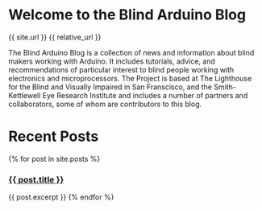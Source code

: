 # Welcome to the Blind Arduino Blog

{{ site.url }}
{{ relative_url }}

The Blind Arduino Blog is a collection of news and information about blind makers working with Arduino. It includes tutorials, advice, and recommendations of particular interest to blind people working with electronics and microprocessors. The Project is based at The Lighthouse for the Blind and Visually Impaired in San Franscisco, and the Smith-Kettlewell Eye Research Institute and includes a number of partners and collaborators, some of whom are contributors to this blog.

# Recent Posts

{% for post in site.posts %}
  <h3><a href="{{ post.url }}">{{ post.title }}</a></h3>
  
  {{ post.excerpt }}
  {% endfor %}
  
